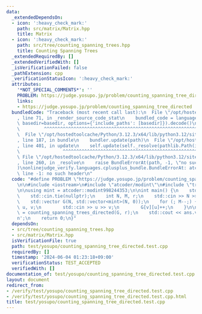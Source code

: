 ```yaml
---
data:
  _extendedDependsOn:
  - icon: ':heavy_check_mark:'
    path: src/matrix/Matrix.hpp
    title: Matrix
  - icon: ':heavy_check_mark:'
    path: src/tree/counting_spanning_trees.hpp
    title: Counting Spanning Trees
  _extendedRequiredBy: []
  _extendedVerifiedWith: []
  _isVerificationFailed: false
  _pathExtension: cpp
  _verificationStatusIcon: ':heavy_check_mark:'
  attributes:
    '*NOT_SPECIAL_COMMENTS*': ''
    PROBLEM: https://judge.yosupo.jp/problem/counting_spanning_tree_directed
    links:
    - https://judge.yosupo.jp/problem/counting_spanning_tree_directed
  bundledCode: "Traceback (most recent call last):\n  File \"/opt/hostedtoolcache/Python/3.12.3/x64/lib/python3.12/site-packages/onlinejudge_verify/documentation/build.py\"\
    , line 71, in _render_source_code_stat\n    bundled_code = language.bundle(stat.path,\
    \ basedir=basedir, options={'include_paths': [basedir]}).decode()\n          \
    \         ^^^^^^^^^^^^^^^^^^^^^^^^^^^^^^^^^^^^^^^^^^^^^^^^^^^^^^^^^^^^^^^^^^^^^^^^^^^^^^^^^\n\
    \  File \"/opt/hostedtoolcache/Python/3.12.3/x64/lib/python3.12/site-packages/onlinejudge_verify/languages/cplusplus.py\"\
    , line 187, in bundle\n    bundler.update(path)\n  File \"/opt/hostedtoolcache/Python/3.12.3/x64/lib/python3.12/site-packages/onlinejudge_verify/languages/cplusplus_bundle.py\"\
    , line 401, in update\n    self.update(self._resolve(pathlib.Path(included), included_from=path))\n\
    \                ^^^^^^^^^^^^^^^^^^^^^^^^^^^^^^^^^^^^^^^^^^^^^^^^^^^^^^^^^\n \
    \ File \"/opt/hostedtoolcache/Python/3.12.3/x64/lib/python3.12/site-packages/onlinejudge_verify/languages/cplusplus_bundle.py\"\
    , line 260, in _resolve\n    raise BundleErrorAt(path, -1, \"no such header\"\
    )\nonlinejudge_verify.languages.cplusplus_bundle.BundleErrorAt: atcoder/modint:\
    \ line -1: no such header\n"
  code: "#define PROBLEM \"https://judge.yosupo.jp/problem/counting_spanning_tree_directed\"\
    \n\n#include <iostream>\n#include \"atcoder/modint\"\n#include \"tree/counting_spanning_trees.hpp\"\
    \n\nusing mint = atcoder::modint998244353;\n\nint main() {\n    std::ios::sync_with_stdio(false);\n\
    \    std::cin.tie(nullptr);\n    int N, M, r;\n    std::cin >> N >> M >> r;\n\
    \    std::vector G(N, std::vector<mint>(N, 0));\n    for (; M--;) {\n        int\
    \ u, v;\n        std::cin >> u >> v;\n        G[v][u]++;\n    }\n\n    auto ans\
    \ = counting_spanning_trees_directed(G, r);\n    std::cout << ans.val() << '\\\
    n';\n    return 0;\n}"
  dependsOn:
  - src/tree/counting_spanning_trees.hpp
  - src/matrix/Matrix.hpp
  isVerificationFile: true
  path: test/yosupo/counting_spanning_tree_directed.test.cpp
  requiredBy: []
  timestamp: '2024-06-04 01:23:18+09:00'
  verificationStatus: TEST_ACCEPTED
  verifiedWith: []
documentation_of: test/yosupo/counting_spanning_tree_directed.test.cpp
layout: document
redirect_from:
- /verify/test/yosupo/counting_spanning_tree_directed.test.cpp
- /verify/test/yosupo/counting_spanning_tree_directed.test.cpp.html
title: test/yosupo/counting_spanning_tree_directed.test.cpp
---
```

